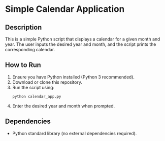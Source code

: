 # Simple Calendar Application

## Description
This is a simple Python script that displays a calendar for a given month and year. The user inputs the desired year and month, and the script prints the corresponding calendar.

## How to Run
1. Ensure you have Python installed (Python 3 recommended).
2. Download or clone this repository.
3. Run the script using:
   ```sh
   python calendar_app.py
   ```
4. Enter the desired year and month when prompted.

## Dependencies
- Python standard library (no external dependencies required).




